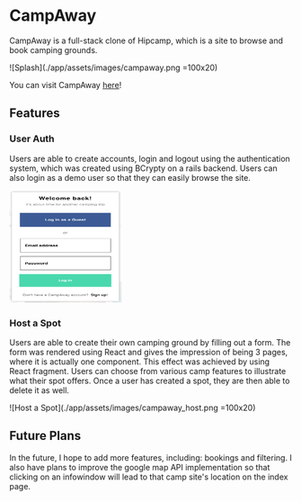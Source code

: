 # CampAway
CampAway is a full-stack clone of Hipcamp, which is a site to browse and book camping grounds.

![Splash](./app/assets/images/campaway.png =100x20)

You can visit CampAway [here](https://camp-away.herokuapp.com/#/)!

## Features

### User Auth
Users are able to create accounts, login and logout using the authentication system, which was created using BCrypty on a rails backend. Users can also login as a demo user so that they can easily browse the site.


<img src="./app/assets/images/user_auth.png" width="200" height="200" />

### Host a Spot
Users are able to create their own camping ground by filling out a form. The form was rendered using React and gives the impression of being 3 pages, where it is actually one component. This effect was achieved by using React fragment. Users can choose from various camp features to illustrate what their spot offers. Once a user has created a spot, they are then able to delete it as well.

![Host a Spot](./app/assets/images/campaway_host.png =100x20)

## Future Plans
In the future, I hope to add more features, including: bookings and filtering. I also have plans to improve the google map API implementation so that clicking on an infowindow will lead to that camp site's location on the index page.
